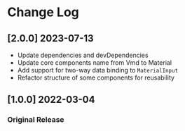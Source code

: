 # Change Log

## [2.0.0] 2023-07-13

- Update dependencies and devDependencies
- Update core components name from Vmd to Material
- Add support for two-way data binding to `MaterialInput`
- Refactor structure of some components for reusability

## [1.0.0] 2022-03-04

### Original Release
